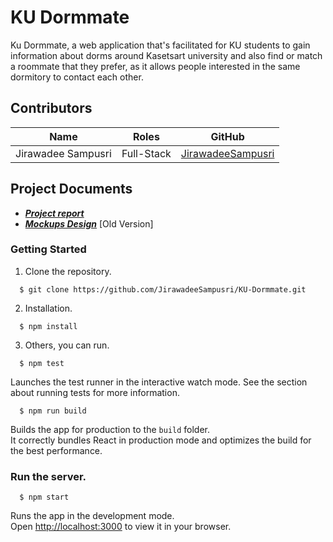# KU Dormmate 

Ku Dormmate, a web application that's facilitated for KU students to gain information about dorms around  Kasetsart university and also find or match a roommate that they prefer, as it allows people interested in the same dormitory to contact each other.

## Contributors

| Name | Roles | GitHub |
|---------------------------|--------------------------|-------------------------------------------------------|
| Jirawadee Sampusri | Full-Stack | [JirawadeeSampusri](https://github.com/JirawadeeSampusri) |


## Project Documents
- ***[Project report](https://drive.google.com/file/d/12VCVbXbBppmWtmzLl8QF2f3eBZ61b0-O/view?usp=sharing)***
- ***[Mockups Design](https://www.figma.com/file/IjP9BPiEINllFOec3W5lfP/KU-Dorm-Mate?node-id=0%3A1)*** [Old Version]

### Getting Started
1. Clone the repository.
```
  $ git clone https://github.com/JirawadeeSampusri/KU-Dormmate.git
```
2. Installation.
```
  $ npm install
```
3. Others, you can run.
```
  $ npm test
```
Launches the test runner in the interactive watch mode.
See the section about running tests for more information.

```
  $ npm run build
```
Builds the app for production to the `build` folder.\
It correctly bundles React in production mode and optimizes the build for the best performance.



### Run the server.

```
  $ npm start
```
Runs the app in the development mode.\
Open [http://localhost:3000](http://localhost:3000) to view it in your browser.


